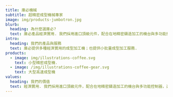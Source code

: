 ```yaml
---
title: 庫必機械
subtitle: 超精密成型機械專家
image: img/products-jumbotron.jpg
blurb:
  heading: 為什麼選庫必?
  text: 庫必產品經濟實用. 我們採用進口頂級元件，配合在地精密鑄造加工的機台與多功能控制器，還可以快速客製滿足客戶的生產需求.
intro:
  heading: 我們的產品與服務
  text: 庫必提供多種經濟實用的成型加工機；也提供小批量成型加工服務.
products:
  - image: img/illustrations-coffee.svg
    text: 小型精密成型機.
  - image: /img/illustrations-coffee-gear.svg
    text: 大型高速成型機
values:
  heading: 我們的價值
  text: 經濟實用. 我們採用進口頂級元件，配合在地精密鑄造加工的機台與多功能控制器，還可以快速客製滿足客戶的生產需求.
---
```

